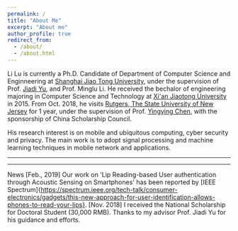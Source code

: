 ```yaml
---
permalink: /
title: "About Me"
excerpt: "About me"
author_profile: true
redirect_from: 
  - /about/
  - /about.html
---
```

Li Lu is currently a Ph.D. Candidate of Department of Computer Science and Enginneering at [Shanghai Jiao Tong University](http://www.sjtu.edu.cn), under the supervision of Prof. [Jiadi Yu](http://www.cs.sjtu.edu.cn/~jdyu/), and Prof. Minglu Li. He received the bechalor of engineering majoring in Computer Science and Technology at [Xi'an Jiaotong University](http://www.xjtu.edu.cn) in 2015. From Oct. 2018, he visits [Rutgers, The State University of New Jersey](http://www.rutgers.edu) for 1 year, under the supervision of Prof. [Yingying Chen](http://www.winlab.rutgers.edu/~yychen/), with the sponsorship of China Scholarship Council.

His research interest is on mobile and ubiquitous computing, cyber security and privacy. The main work is to adopt signal processing and machine learning techniques in mobile network and applications.


---
---
News
\[Feb., 2019\] Our work on 'Lip Reading-based User authentication through Acoustic Sensing on Smartphones' has been reported by [IEEE Spectrum]{https://spectrum.ieee.org/tech-talk/consumer-electronics/gadgets/this-new-approach-for-user-identification-allows-phones-to-read-your-lips}.
\[Nov. 2018\] I received the National Scholarship for Doctoral Student (30,000 RMB). Thanks to my advisor Prof. Jiadi Yu for his guidance and efforts. 
